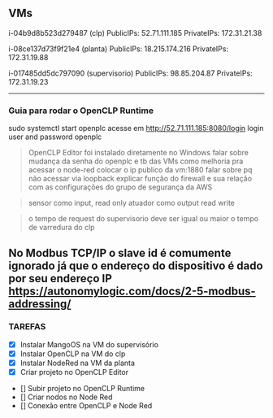 ## VMs
i-04b9d8b523d279487 (clp)
PublicIPs: 52.71.111.185    PrivateIPs: 172.31.21.38    

i-08ce137d73f9f21e4 (planta)
PublicIPs: 18.215.174.216   PrivateIPs: 172.31.19.88   

i-017485dd5dc797090 (supervisorio)
PublicIPs: 98.85.204.87    PrivateIPs: 172.31.19.23    

--- 
### Guia para rodar o OpenCLP Runtime
sudo systemctl start openplc
acesse em http://52.71.111.185:8080/login
login user and password openplc

> OpenCLP Editor foi instalado diretamente no Windows
> falar sobre mudança da senha do openplc e tb das VMs como melhoria
> pra acessar o node-red colocar o ip publico da vm:1880
> falar sobre pq não acessar via loopback
> explicar função do firewall e sua relação com as configurações do grupo de segurança da AWS

> sensor como input, read only
> atuador como output read write

> o tempo de request do supervisorio deve ser igual ou maior o tempo de varredura do clp


No Modbus TCP/IP o slave id é comumente ignorado já que o endereço do dispositivo é dado por seu endereço IP
https://autonomylogic.com/docs/2-5-modbus-addressing/
---
### TAREFAS

- [X] Instalar MangoOS na VM do supervisório
- [X] Instalar OpenCLP na VM do clp
- [X] Instalar NodeRed na VM da planta
- [X] Criar projeto no OpenCLP Editor
- [] Subir projeto no OpenCLP Runtime
- [] Criar nodos no Node Red
- [] Conexão entre OpenCLP e Node Red